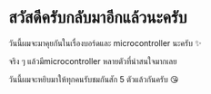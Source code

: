 # สวัสดีครับกลับมาอีกแล้วนะครับ
วันนี้ผมจะมาคุยกันในเรื่องบอร์ดและ microcontroller นะครับ ✨

จริง ๆ แล้วมีmicrocontroller หลายตัวที่น่าสนใจมากเลย 

วันนี้ผมจะหยิบมาให้ทุกคนรับชมกันสัก 5 ตัวแล้วกันครับ 😘
